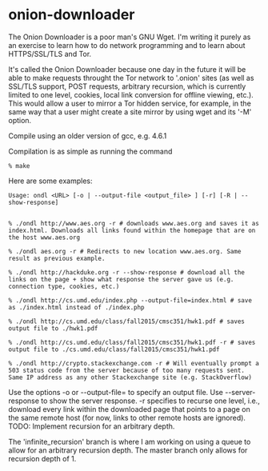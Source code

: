 # onion-downloader
The Onion Downloader is a poor man's GNU Wget. I'm writing it purely as an exercise to learn
how to do network programming and to learn about HTTPS/SSL/TLS and Tor.

It's called the Onion Downloader because one day in the future
it will be able to make requests throught the Tor network to '.onion' sites (as well 
as SSL/TLS support, POST requests, arbitrary recursion, which is currently limited to one
level, cookies, local link conversion for offline viewing, etc.). This would allow a user
to mirror a Tor hidden service, for example, in the same way that a user might create a
site mirror by using wget and its '-M' option. 

Compile using an older version of gcc, e.g. 4.6.1

Compilation is as simple as running the command
	
	% make

Here are some examples:
	
	Usage: ondl <URL> [-o | --output-file <output_file> ] [-r] [-R | --show-response] 


	% ./ondl http://www.aes.org -r # downloads www.aes.org and saves it as index.html. Downloads all links found within the homepage that are on the host www.aes.org
	
	% ./ondl aes.org -r # Redirects to new location www.aes.org. Same result as previous example.

	% ./ondl http://hackduke.org -r --show-response # download all the links on the page + show what response the server gave us (e.g. connection type, cookies, etc.)
	
	% ./ondl http://cs.umd.edu/index.php --output-file=index.html # save as ./index.html instead of ./index.php
	
	% ./ondl http://cs.umd.edu/class/fall2015/cmsc351/hwk1.pdf # saves output file to ./hwk1.pdf
	
	% ./ondl http://cs.umd.edu/class/fall2015/cmsc351/hwk1.pdf -r # saves output file to ./cs.umd.edu/class/fall2015/cmsc351/hwk1.pdf

	% ./ondl http://crypto.stackexchange.com -r # Will eventually prompt a 503 status code from the server because of too many requests sent. Same IP address as any other Stackexchange site (e.g. StackOverflow)


Use the options -o or --output-file= to specify an output file. Use --server-response to show the server response. -r specifies
to recurse one level, i.e., download every link within the downloaded page that points to a page on the same remote host (for now,
links to other remote hosts are ignored). TODO: Implement recursion for an arbitrary depth.

The 'infinite\_recursion' branch is where I am working on using a queue to 
allow for an arbitrary recursion depth. The master branch only allows for 
recursion depth of 1.

